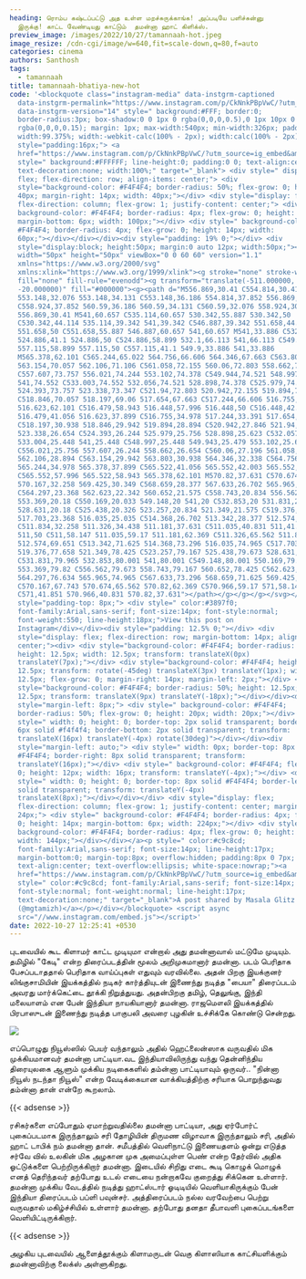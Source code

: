 ```yaml
---
heading: ரொம்ப கஷ்டப்பட்டு அத உள்ள மறச்சுருக்காங்க! அப்படியே பளிச்சுன்னு
  இருக்கு! காட்ட வேண்டியது காட்டும்  தமன்னா ஹாட் கிளிக்ஸ்.
preview_image: /images/2022/10/27/tamannaah-hot.jpeg
image_resize: /cdn-cgi/image/w=640,fit=scale-down,q=80,f=auto
categories: cinema
authors: Santhosh
tags:
  - tamannaah
title: tamannaah-bhatiya-new-hot
code: '<blockquote class="instagram-media" data-instgrm-captioned
  data-instgrm-permalink="https://www.instagram.com/p/CkNnkPBpVwC/?utm_source=ig_embed&amp;utm_campaign=loading"
  data-instgrm-version="14" style=" background:#FFF; border:0;
  border-radius:3px; box-shadow:0 0 1px 0 rgba(0,0,0,0.5),0 1px 10px 0
  rgba(0,0,0,0.15); margin: 1px; max-width:540px; min-width:326px; padding:0;
  width:99.375%; width:-webkit-calc(100% - 2px); width:calc(100% - 2px);"><div
  style="padding:16px;"> <a
  href="https://www.instagram.com/p/CkNnkPBpVwC/?utm_source=ig_embed&amp;utm_campaign=loading"
  style=" background:#FFFFFF; line-height:0; padding:0 0; text-align:center;
  text-decoration:none; width:100%;" target="_blank"> <div style=" display:
  flex; flex-direction: row; align-items: center;"> <div
  style="background-color: #F4F4F4; border-radius: 50%; flex-grow: 0; height:
  40px; margin-right: 14px; width: 40px;"></div> <div style="display: flex;
  flex-direction: column; flex-grow: 1; justify-content: center;"> <div style="
  background-color: #F4F4F4; border-radius: 4px; flex-grow: 0; height: 14px;
  margin-bottom: 6px; width: 100px;"></div> <div style=" background-color:
  #F4F4F4; border-radius: 4px; flex-grow: 0; height: 14px; width:
  60px;"></div></div></div><div style="padding: 19% 0;"></div> <div
  style="display:block; height:50px; margin:0 auto 12px; width:50px;"><svg
  width="50px" height="50px" viewBox="0 0 60 60" version="1.1"
  xmlns="https://www.w3.org/2000/svg"
  xmlns:xlink="https://www.w3.org/1999/xlink"><g stroke="none" stroke-width="1"
  fill="none" fill-rule="evenodd"><g transform="translate(-511.000000,
  -20.000000)" fill="#000000"><g><path d="M556.869,30.41 C554.814,30.41
  553.148,32.076 553.148,34.131 C553.148,36.186 554.814,37.852 556.869,37.852
  C558.924,37.852 560.59,36.186 560.59,34.131 C560.59,32.076 558.924,30.41
  556.869,30.41 M541,60.657 C535.114,60.657 530.342,55.887 530.342,50
  C530.342,44.114 535.114,39.342 541,39.342 C546.887,39.342 551.658,44.114
  551.658,50 C551.658,55.887 546.887,60.657 541,60.657 M541,33.886 C532.1,33.886
  524.886,41.1 524.886,50 C524.886,58.899 532.1,66.113 541,66.113 C549.9,66.113
  557.115,58.899 557.115,50 C557.115,41.1 549.9,33.886 541,33.886
  M565.378,62.101 C565.244,65.022 564.756,66.606 564.346,67.663 C563.803,69.06
  563.154,70.057 562.106,71.106 C561.058,72.155 560.06,72.803 558.662,73.347
  C557.607,73.757 556.021,74.244 553.102,74.378 C549.944,74.521 548.997,74.552
  541,74.552 C533.003,74.552 532.056,74.521 528.898,74.378 C525.979,74.244
  524.393,73.757 523.338,73.347 C521.94,72.803 520.942,72.155 519.894,71.106
  C518.846,70.057 518.197,69.06 517.654,67.663 C517.244,66.606 516.755,65.022
  516.623,62.101 C516.479,58.943 516.448,57.996 516.448,50 C516.448,42.003
  516.479,41.056 516.623,37.899 C516.755,34.978 517.244,33.391 517.654,32.338
  C518.197,30.938 518.846,29.942 519.894,28.894 C520.942,27.846 521.94,27.196
  523.338,26.654 C524.393,26.244 525.979,25.756 528.898,25.623 C532.057,25.479
  533.004,25.448 541,25.448 C548.997,25.448 549.943,25.479 553.102,25.623
  C556.021,25.756 557.607,26.244 558.662,26.654 C560.06,27.196 561.058,27.846
  562.106,28.894 C563.154,29.942 563.803,30.938 564.346,32.338 C564.756,33.391
  565.244,34.978 565.378,37.899 C565.522,41.056 565.552,42.003 565.552,50
  C565.552,57.996 565.522,58.943 565.378,62.101 M570.82,37.631 C570.674,34.438
  570.167,32.258 569.425,30.349 C568.659,28.377 567.633,26.702 565.965,25.035
  C564.297,23.368 562.623,22.342 560.652,21.575 C558.743,20.834 556.562,20.326
  553.369,20.18 C550.169,20.033 549.148,20 541,20 C532.853,20 531.831,20.033
  528.631,20.18 C525.438,20.326 523.257,20.834 521.349,21.575 C519.376,22.342
  517.703,23.368 516.035,25.035 C514.368,26.702 513.342,28.377 512.574,30.349
  C511.834,32.258 511.326,34.438 511.181,37.631 C511.035,40.831 511,41.851
  511,50 C511,58.147 511.035,59.17 511.181,62.369 C511.326,65.562 511.834,67.743
  512.574,69.651 C513.342,71.625 514.368,73.296 516.035,74.965 C517.703,76.634
  519.376,77.658 521.349,78.425 C523.257,79.167 525.438,79.673 528.631,79.82
  C531.831,79.965 532.853,80.001 541,80.001 C549.148,80.001 550.169,79.965
  553.369,79.82 C556.562,79.673 558.743,79.167 560.652,78.425 C562.623,77.658
  564.297,76.634 565.965,74.965 C567.633,73.296 568.659,71.625 569.425,69.651
  C570.167,67.743 570.674,65.562 570.82,62.369 C570.966,59.17 571,58.147 571,50
  C571,41.851 570.966,40.831 570.82,37.631"></path></g></g></g></svg></div><div
  style="padding-top: 8px;"> <div style=" color:#3897f0;
  font-family:Arial,sans-serif; font-size:14px; font-style:normal;
  font-weight:550; line-height:18px;">View this post on
  Instagram</div></div><div style="padding: 12.5% 0;"></div> <div
  style="display: flex; flex-direction: row; margin-bottom: 14px; align-items:
  center;"><div> <div style="background-color: #F4F4F4; border-radius: 50%;
  height: 12.5px; width: 12.5px; transform: translateX(0px)
  translateY(7px);"></div> <div style="background-color: #F4F4F4; height:
  12.5px; transform: rotate(-45deg) translateX(3px) translateY(1px); width:
  12.5px; flex-grow: 0; margin-right: 14px; margin-left: 2px;"></div> <div
  style="background-color: #F4F4F4; border-radius: 50%; height: 12.5px; width:
  12.5px; transform: translateX(9px) translateY(-18px);"></div></div><div
  style="margin-left: 8px;"> <div style=" background-color: #F4F4F4;
  border-radius: 50%; flex-grow: 0; height: 20px; width: 20px;"></div> <div
  style=" width: 0; height: 0; border-top: 2px solid transparent; border-left:
  6px solid #f4f4f4; border-bottom: 2px solid transparent; transform:
  translateX(16px) translateY(-4px) rotate(30deg)"></div></div><div
  style="margin-left: auto;"> <div style=" width: 0px; border-top: 8px solid
  #F4F4F4; border-right: 8px solid transparent; transform:
  translateY(16px);"></div> <div style=" background-color: #F4F4F4; flex-grow:
  0; height: 12px; width: 16px; transform: translateY(-4px);"></div> <div
  style=" width: 0; height: 0; border-top: 8px solid #F4F4F4; border-left: 8px
  solid transparent; transform: translateY(-4px)
  translateX(8px);"></div></div></div> <div style="display: flex;
  flex-direction: column; flex-grow: 1; justify-content: center; margin-bottom:
  24px;"> <div style=" background-color: #F4F4F4; border-radius: 4px; flex-grow:
  0; height: 14px; margin-bottom: 6px; width: 224px;"></div> <div style="
  background-color: #F4F4F4; border-radius: 4px; flex-grow: 0; height: 14px;
  width: 144px;"></div></div></a><p style=" color:#c9c8cd;
  font-family:Arial,sans-serif; font-size:14px; line-height:17px;
  margin-bottom:0; margin-top:8px; overflow:hidden; padding:8px 0 7px;
  text-align:center; text-overflow:ellipsis; white-space:nowrap;"><a
  href="https://www.instagram.com/p/CkNnkPBpVwC/?utm_source=ig_embed&amp;utm_campaign=loading"
  style=" color:#c9c8cd; font-family:Arial,sans-serif; font-size:14px;
  font-style:normal; font-weight:normal; line-height:17px;
  text-decoration:none;" target="_blank">A post shared by Masala Glitz
  (@mgtamizh)</a></p></div></blockquote> <script async
  src="//www.instagram.com/embed.js"></script>'
date: 2022-10-27 12:25:41 +0530
---
```

புடவையில் கூட கிளாமர் காட்ட முடியுமா என்றால் அது தமன்னாவால் மட்டுமே முடியும்.
தமிழில் "கேடி" என்ற திரைப்படத்தின் மூலம் அறிமுகமானார் தமன்னா. படம் பெரிதாக பேசப்படாததால் பெரிதாக வாய்ப்புகள் எதுவும் வரவில்லை. அதன் பிறகு இயக்குனர் லிங்குசாமியின் இயக்கத்தில் நடிகர் கார்த்தியுடன் இணைந்து நடித்த "பையா" திரைப்படம் அவரது மார்க்கெட்டை தூக்கி நிறுத்துயது. அதன்பிறகு தமிழ், தெலுங்கு, இந்தி மலையாளம் என பேன்  இந்தியா நாயகியானார் தமன்னா. ராஜமௌலி இயக்கத்தில் பிரபாஸுடன் இணைந்து நடித்த பாகுபலி அவரை புழகின் உச்சிக்கே கொண்டு சென்றது. 


![](/images/2022/10/27/tamannaah-bhatiya-new-hot.jpeg)

எப்பொழுது நியூஸ்ஸில் பெயர் வந்தாலும் அதில் ஹெட்லைன்ஸாக வருவதில் மிக முக்கியமானவர் தமன்னா பாட்டியா.‌வட இந்தியாவிலிருந்து வந்து தென்னிந்திய திரையுலகை ஆளும்  முக்கிய நடிகைகளில் தம்ன்னா பாட்டியாவும் ஒருவர்.. "நின்னா நியூஸ் நடந்தா நியூஸ்" என்ற வேடிக்கையான வாக்கியத்திற்கு சரியாக பொறுந்துவது தம்ன்னா தான் என்றே கூறலாம். 

{{< adsense >}}

ரசிகர்களை எப்போதும் ஏமாற்றுவதில்லை தமன்னா பாட்டியா, அது ஏர்போர்ட் புகைப்படமாக இருந்தாலும் சரி தோழியின் திருமண விழாவாக இருந்தாலும் சரி, அதில் ஹாட் டாபிக் நம் தமன்னா தான்.
சமீபத்தில் வெளிநாட்டு இணையதளம் ஒன்று எடுத்த சர்வே வில் உலகின் மிக அழகான முக அமைப்புள்ள பெண் என்ற தேர்வில் அதிக ஓட்டுக்களை பெற்றிருக்கிறார் தமன்னா. இடையில் சிறிது எடை கூடி கொழுக் மொழுக் எனத் தெரிந்தவர் தற்போது உடல் எடையை நன்றாகவே குறைத்து சிக்கென உள்ளார். 
தமன்னா முக்கிய வேடத்தில் நடித்து ஹாட்ஸ்டார் ஓடிடியில் வெளியாகிருக்கும் பேன் இந்தியா திரைப்படம் பப்ளி பவுன்சர். அத்திரைப்படம் நல்ல வரவேற்பை பெற்று வருவதால் மகிழ்ச்சியில் உள்ளார் தமன்னா. தற்போது தனதா தீபாவளி புகைப்படங்களை வெளியிட்டிருக்கிறார்.

{{< adsense >}}


அழகிய புடவையில் ஆளைத்தூக்கும் கிளாமருடன் வெகு கிளாஸியாக காட்சியளிக்கும் தமன்னாவிற்கு லைக்ஸ் அள்ளுகிறது.